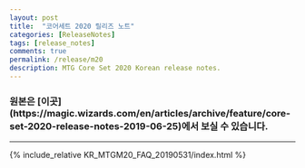 ```yaml
---
layout: post
title:  "코어세트 2020 릴리즈 노트"
categories: [ReleaseNotes]
tags: [release_notes]
comments: true
permalink: /release/m20
description: MTG Core Set 2020 Korean release notes.
---
```


<h3 markdown="1">원본은 [이곳](https://magic.wizards.com/en/articles/archive/feature/core-set-2020-release-notes-2019-06-25)에서 보실 수 있습니다.</h3>

--------
<style>{% include_relative KR_MTGM20_FAQ_20190531/style.css %}</style>

{% include_relative KR_MTGM20_FAQ_20190531/index.html %}
